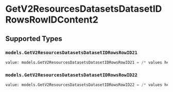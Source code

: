 # GetV2ResourcesDatasetsDatasetIDRowsRowIDContent2


## Supported Types

### `models.GetV2ResourcesDatasetsDatasetIDRowsRowID21`

```python
value: models.GetV2ResourcesDatasetsDatasetIDRowsRowID21 = /* values here */
```

### `models.GetV2ResourcesDatasetsDatasetIDRowsRowID22`

```python
value: models.GetV2ResourcesDatasetsDatasetIDRowsRowID22 = /* values here */
```

